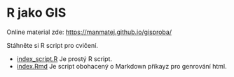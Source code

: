 # R jako GIS
Online material zde: https://manmatej.github.io/gisproba/

Stáhněte si R script pro cvičení.  

* [index_script.R](index_script.R) Je prostý R script. 
* [index.Rmd](index_script.R) Je script obohacený o Markdown příkayz pro genrování html.  
